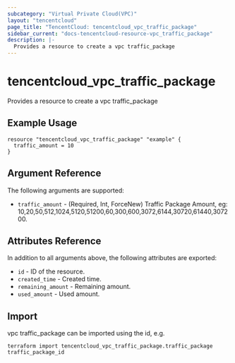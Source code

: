 ```yaml
---
subcategory: "Virtual Private Cloud(VPC)"
layout: "tencentcloud"
page_title: "TencentCloud: tencentcloud_vpc_traffic_package"
sidebar_current: "docs-tencentcloud-resource-vpc_traffic_package"
description: |-
  Provides a resource to create a vpc traffic_package
---
```


# tencentcloud_vpc_traffic_package

Provides a resource to create a vpc traffic_package

## Example Usage

```hcl
resource "tencentcloud_vpc_traffic_package" "example" {
  traffic_amount = 10
}
```

## Argument Reference

The following arguments are supported:

* `traffic_amount` - (Required, Int, ForceNew) Traffic Package Amount, eg: 10,20,50,512,1024,5120,51200,60,300,600,3072,6144,30720,61440,307200.

## Attributes Reference

In addition to all arguments above, the following attributes are exported:

* `id` - ID of the resource.
* `created_time` - Created time.
* `remaining_amount` - Remaining amount.
* `used_amount` - Used amount.



## Import

vpc traffic_package can be imported using the id, e.g.

```
terraform import tencentcloud_vpc_traffic_package.traffic_package traffic_package_id
```

